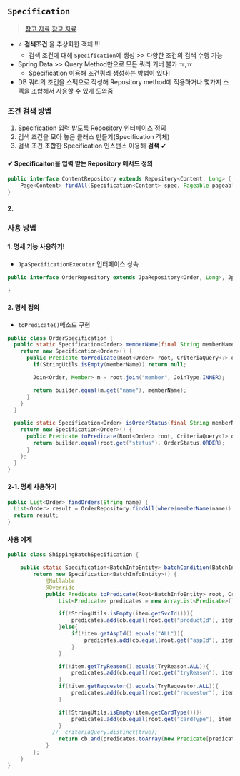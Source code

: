 ## `Specification`
> [참고 자료](https://kohen.tistory.com/4)
> [참고 자료](https://javacan.tistory.com/entry/SpringDataJPA-Specifcation-Usage)


- ⭐ __검색조건__ 을 추상화한 객체 !!!
  - 검색 조건에 대해 `Specification`에 생성 >> 다양한 조건의 검색 수행 가능
- Spring Data >> Query Method만으로 모든 쿼리 커버 불가 ㅠ,ㅠ
  - Specification 이용해 조건쿼리 생성하는 방법이 있다!
- DB 쿼리의 조건을 스펙으로 작성해 Repository method에 적용하거나 몇가지 스펙을 조합해서 사용할 수 있게 도와줌

### 조건 검색 방법
1. Specification 입력 받도록 Repository 인터페이스 정의
2. 검색 조건을 모아 놓은 클래스 만들기(Specification 객체)
3. 검색 조건 조합한 Specification 인스턴스 이용해 __검색__ ✔

#### ✔ Specificaiton을 입력 받는 Repository 메서드 정의
```java
public interface ContentRepository extends Repository<Content, Long> {
	Page<Content> findAll(Specification<Content> spec, Pageable pageable); ✔ 
}
```

#### 2. 

### 사용 방법
#### 1. 명세 기능 사용하기!
- `JpaSpecificationExecuter` 인터페이스 상속

```java
public interface OrderRepository extends JpaRepository<Order, Long>, JpaSpecificationExecuter<Order> {

}
```

#### 2. 명세 정의
- `toPredicate()`메소드 구현

```java
public class OrderSpecification {
  public static Specification<Order> memberName(final String memberName) { ⭐memberName()
    return new Specification<Order>() {
      public Predicate toPredicate(Root<Order> root, CriteriaQuery<?> query, CriteriaBuilder builder) {
        if(StringUtils.isEmpty(memberName)) return null;

        Join<Order, Member> m = root.join("member", JoinType.INNER);

        return builder.equal(m.get("name"), memberName);
      }
    }
  }

  public static Specification<Order> isOrderStatus(final String memberName) { ⭐isOrderStatus()
    return new Specification<Order>() {
      public Predicate toPredicate(Root<Order> root, CriteriaQuery<?> query, CriteriaBuilder builder) {
        return builder.equal(root.get("status"), OrderStatus.ORDER);
      }
    };
  }
}
```

#### 2-1. 명세 사용하기
```java
public List<Order> findOrders(String name) {
  List<Order> result = OrderRepository.findAll(where(memberName(name)).and(isOrderStatus())); ⭐ memberName() isOrderStatus()
  return result;
}
```

#### 사용 예제
```java
public class ShippingBatchSpecification {

    public static Specification<BatchInfoEntity> batchCondition(BatchInfoEntity item){ 
        return new Specification<BatchInfoEntity>() {
            @Nullable
            @Override
            public Predicate toPredicate(Root<BatchInfoEntity> root, CriteriaQuery<?> criteriaQuery, CriteriaBuilder cb) {
                List<Predicate> predicates = new ArrayList<Predicate>();

                if(!StringUtils.isEmpty(item.getSvcId())){
                    predicates.add(cb.equal(root.get("productId"), item.getSvcId()));
                }else{
                    if(!item.getAspId().equals("ALL")){
                        predicates.add(cb.equal(root.get("aspId"), item.getAspId()));
                    }
                }

                if(!item.getTryReason().equals(TryReason.ALL)){
                    predicates.add(cb.equal(root.get("tryReason"), item.getTryReason()));
                }
                if(!item.getRequestor().equals(TryRequestor.ALL)){
                    predicates.add(cb.equal(root.get("requestor"), item.getRequestor()));
                }

                if(!StringUtils.isEmpty(item.getCardType())){
                    predicates.add(cb.equal(root.get("cardType"), item.getCardType()));
                }
              //  criteriaQuery.distinct(true);
                return cb.and(predicates.toArray(new Predicate[predicates.size()]));
            }
        };
    }
}
```
